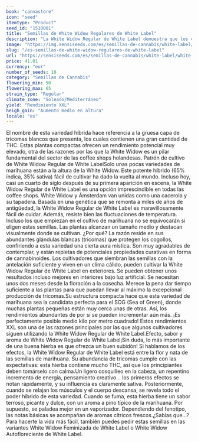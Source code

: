 ```yaml
---
book: "cannastore"
icon: "seed"
itemtype: "Product"
seed_id: "1510001"
title: "Semillas de White Widow Regulares de White Label"
description: "La White Widow Regular de White Label demuestra que los clásicos nunca pasan de moda. ¡Con un alto contenido en THC, cosechas XXL y naturaleza robusta!"
image: "https://img.sensiseeds.com/es/semillas-de-cannabis/white-label/white-widow-image.png"
slug: "/es-semillas-de-white-widow-regulares-de-white-label"
url: "https://sensiseeds.com/es/semillas-de-cannabis/white-label/white-widow?a_aid=cannastore"
price: 41.01
currency: "eur"
number_of_seeds: 10
category: "Semillas de Cannabis"
flowering_min: 50
flowering_max: 65
strain_type: "Regular"
climate_zone: "Soleado/Mediterráneo"
yield: "Rendimiento XXL"
heigh_gain: "Aumento medio en altura"
locale: "es"
---
```

El nombre de esta variedad híbrida hace referencia a la gruesa capa de tricomas blancos que presenta, los cuales contienen una gran cantidad de THC. Estas plantas compactas ofrecen un rendimiento potencial muy elevado, otra de las razones por las que la White Widow es un pilar fundamental del sector de las coffee shops holandesas. Patrón de cultivo de White Widow Regular de White LabelSolo unas pocas variedades de marihuana están a la altura de la White Widow. Este potente híbrido (65% índica, 35% sativa) fácil de cultivar ha dado la vuelta al mundo. Incluso hoy, casi un cuarto de siglo después de su primera aparición en escena, la White Widow Regular de White Label es una opción imprescindible en todas las coffee shops. White Widow y Ámsterdam van unidas como una cacerola y su tapadera. Basada en una genética que se remonta a miles de años de antigüedad, la White Widow Regular de White Label es maravillosamente fácil de cuidar. Además, resiste bien las fluctuaciones de temperatura. Incluso los que empiezan en el cultivo de marihuana no se equivocarán si eligen estas semillas. Las plantas alcanzan un tamaño medio y destacan visualmente donde se cultivan. ¿Por qué? La razón reside en sus abundantes glándulas blancas (tricomas) que protegen los cogollos, confiriendo a esta variedad una cierta aura mística. Son muy agradables de contemplar, y están repletas de potenciales propiedades curativas en forma de cannabinoides. Los cultivadores que siembran las semillas con la antelación suficiente y viven en un clima cálido, pueden cultivar la White Widow Regular de White Label en exteriores. Se pueden obtener unos resultados incluso mejores en interiores bajo luz artificial. Se necesitan unos dos meses desde la floración a la cosecha. Merece la pena dar tiempo suficiente a las plantas para que puedan llevar al máximo la excepcional producción de tricomas.Su estructura compacta hace que esta variedad de marihuana sea la candidata perfecta para el SOG (Sea of Green), donde muchas plantas pequeñas están muy cerca unas de otras. Así, los rendimientos abundantes de por sí se pueden incrementar aún más. ¡Es perfectamente posible medio kilo por metro cuadrado! Estos rendimientos XXL son una de las razones principales por las que algunos cultivadores siguen utilizando la White Widow Regular de White Label.Efecto, sabor y aroma de White Widow Regular de White Label¡Sin duda, lo más importante de una buena hierba es que ofrezca un buen subidón! Si hablamos de los efectos, la White Widow Regular de White Label está entre la flor y nata de las semillas de marihuana. Su abundancia de tricomas cumple con las expectativas: esta hierba contiene mucho THC, así que los principiantes deben tomárselo con calma.Un ligero cosquilleo en la cabeza, un repentino incremento de energía, pensamiento creativo… los primeros efectos se notan rápidamente, y su influencia es claramente sativa. Posteriormente, cuando se relajan los músculos y el cuerpo descansa, se revela todo el poder híbrido de esta variedad. Cuando se fuma, esta hierba tiene un sabor terroso, picante y dulce, con un aroma a pino típico de la marihuana. Por supuesto, se paladea mejor en un vaporizador. Dependiendo del fenotipo, las notas básicas se acompañan de aromas cítricos frescos.¿Sabías que…?Para hacerte la vida más fácil, también puedes pedir estas semillas en las variantes White Widow Feminizada de White Label o White Widow Autofloreciente de White Label.
